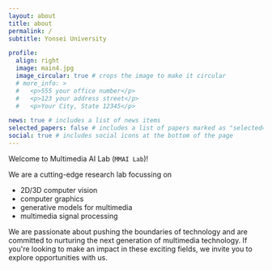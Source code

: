 ```yaml
---
layout: about
title: about
permalink: /
subtitle: Yonsei University

profile:
  align: right
  image: main4.jpg
  image_circular: true # crops the image to make it circular
  # more_info: >
  #   <p>555 your office number</p>
  #   <p>123 your address street</p>
  #   <p>Your City, State 12345</p>

news: true # includes a list of news items
selected_papers: false # includes a list of papers marked as "selected={true}"
social: true # includes social icons at the bottom of the page
---
```

Welcome to Multimedia AI Lab (`MMAI Lab`)!

We are a cutting-edge research lab focussing on
- 2D/3D computer vision
- computer graphics
- generative models for multimedia
- multimedia signal processing

We are passionate about pushing the boundaries of technology and are committed to nurturing the next generation of multimedia technology. If you're looking to make an impact in these exciting fields, we invite you to explore opportunities with us.
